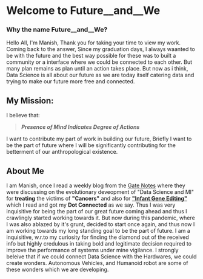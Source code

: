 # Welcome to Future__and__We

### Why the name Future__and__We?

Hello All, I'm Manish, Thank you for taking your time to view my work.  
Coming back to the answer, Since my graduation days, I always waanted to be with the future and the best way possible for these was to built a community or a interface where we could be connected to each other. But many plan remains as plan until an action takes place.
But now as i think, Data Science is all about our future as we are today itself catering data and trying to make our future more free and connected.


## My Mission:

I believe that:

>    **_Presence of Mind Indicates Degree of Actions_** 

I want to contribute my part of work in building our future, Briefly I want to be the part of future where I will be significantly contributing for the betterment of our anthropological existence. 


## About Me

I am Manish, once I read a weekly blog from the [Gate Notes](https://www.facebook.com/watch/?v=10154038228536961) where they were discussing on the evolutionary deveopment of "Data Science and Ml" for **treating** the victims of **"Cancers"** and also for [**"Infant Gene Editing"**](https://www.amazon.in/Gene-Intimate-History-Siddhartha-Mukherjee-ebook/dp/B06XY1PDMV) which I read and got my **Dot Connected** as we say. Thus I was very inquisitive for being the part of our great future coming ahead and thus I crawlingly started working towards it. But now during this pandemic, where I was also ablazed by it's grunt, decided to start once again, and thus now I am working towards my long standing goal to be the part of future.
I am a inquisitive, w.r.to my curiosity for finding the diamond out of the received info but highly credulous in taking bold and legitimate decision required to improve the performance of systems under mine vigilance.
I strongly beleive that if we could connect Data Science with the Hardwares, we could create wonders. Autonomous Vehicles, and Humanoid robot are some of these wonders which we are developing.

